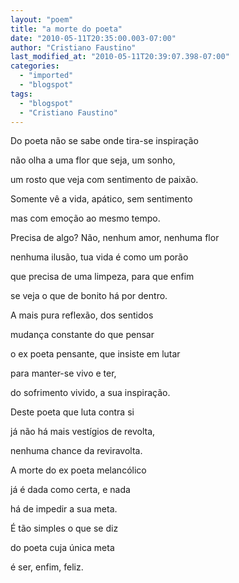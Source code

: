 ```yaml
---
layout: "poem"
title: "a morte do poeta"
date: "2010-05-11T20:35:00.003-07:00"
author: "Cristiano Faustino"
last_modified_at: "2010-05-11T20:39:07.398-07:00"
categories:
  - "imported"
  - "blogspot"
tags:
  - "blogspot"
  - "Cristiano Faustino"
---
```


Do poeta não se sabe onde tira-se inspiração

não olha a uma flor que seja, um sonho,

um rosto que veja com sentimento de paixão.

Somente vê a vida, apático, sem sentimento

mas com emoção ao mesmo tempo.

Precisa de algo? Não, nenhum amor, nenhuma flor

nenhuma ilusão, tua vida é como um porão

que precisa de uma limpeza, para que enfim

se veja o que de bonito há por dentro.

A mais pura reflexão, dos sentidos

mudança constante do que pensar

o ex poeta pensante, que insiste em lutar

para manter-se vivo e ter,

do sofrimento vivido, a sua inspiração.

Deste poeta que luta contra si

já não há mais vestígios de revolta,

nenhuma chance da reviravolta.

A morte do ex poeta melancólico

já é dada como certa, e nada

há de impedir a sua meta.

É tão simples o que se diz

do poeta cuja única meta

é ser, enfim, feliz.